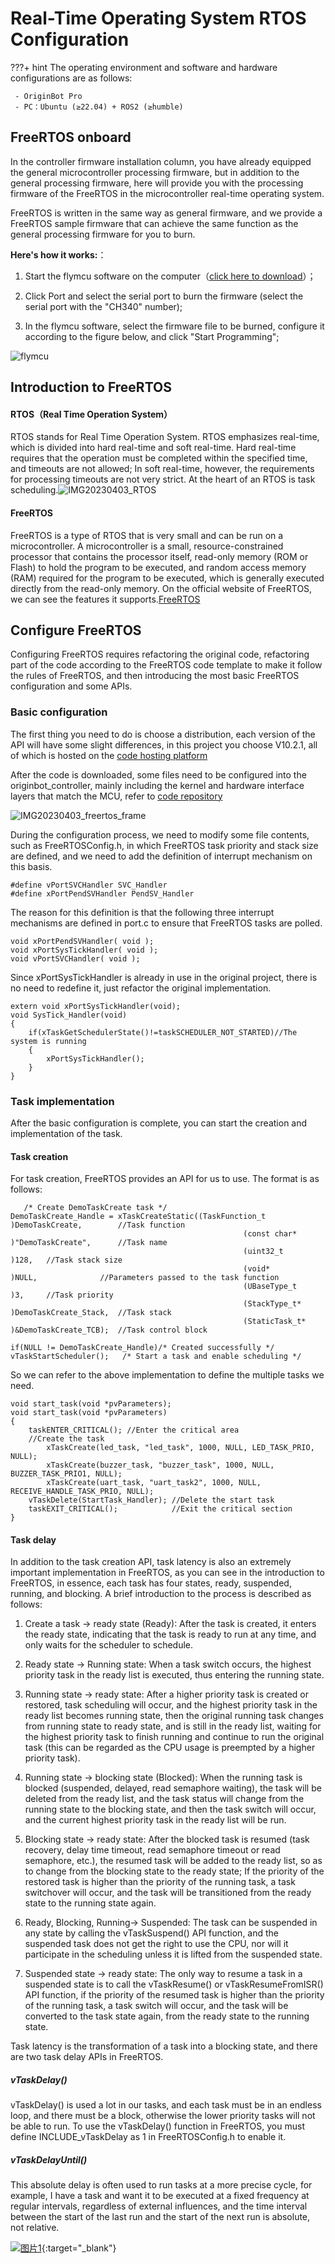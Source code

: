 

# **Real-Time Operating System RTOS Configuration**

???+ hint
    The operating environment and software and hardware configurations are as follows:
    

     - OriginBot Pro
     - PC：Ubuntu (≥22.04) + ROS2 (≥humble)



## **FreeRTOS onboard**

In the controller firmware installation column, you have already equipped the general microcontroller processing firmware, but in addition to the general processing firmware, here will provide you with the processing firmware of the FreeRTOS in the microcontroller real-time operating system.

FreeRTOS is written in the same way as general firmware, and we provide a FreeRTOS sample firmware that can achieve the same function as the general processing firmware for you to burn.

**Here's how it works:**：

1. Start the flymcu software on the computer（[click here to download](../material/common_software.md)）；

2. Click Port and select the serial port to burn the firmware (select the serial port with the "CH340" number);

3. In the flymcu software, select the firmware file to be burned, configure it according to the figure below, and click "Start Programming";

![flymcu](../../assets/img/originbot_freertos/flymcu_en.png)



## **Introduction to FreeRTOS**

#### RTOS（Real Time Operation System）

RTOS stands for Real Time Operation System. RTOS emphasizes real-time, which is divided into hard real-time and soft real-time. Hard real-time requires that the operation must be completed within the specified time, and timeouts are not allowed; In soft real-time, however, the requirements for processing timeouts are not very strict. At the heart of an RTOS is task scheduling.![IMG20230403_RTOS](../../assets/img/originbot_freertos/IMG20230403_RTOS.png)

#### FreeRTOS

FreeRTOS is a type of RTOS that is very small and can be run on a microcontroller. A microcontroller is a small, resource-constrained processor that contains the processor itself, read-only memory (ROM or Flash) to hold the program to be executed, and random access memory (RAM) required for the program to be executed, which is generally executed directly from the read-only memory. On the official website of FreeRTOS, we can see the features it supports.[FreeRTOS](https://www.freertos.org/Documentation/00-Overview)

## **Configure FreeRTOS**

Configuring FreeRTOS requires refactoring the original code, refactoring part of the code according to the FreeRTOS code template to make it follow the rules of FreeRTOS, and then introducing the most basic FreeRTOS configuration and some APIs.

### Basic configuration

The first thing you need to do is choose a distribution, each version of the API will have some slight differences, in this project you choose V10.2.1, all of which is hosted on the [code hosting platform](https://sourceforge.net/projects/freertos/files/FreeRTOS/) 

After the code is downloaded, some files need to be configured into the originbot_controller, mainly including the kernel and hardware interface layers that match the MCU, refer to [code repository](https://github.com/guyuehome/originbot_controller/tree/support_Freertos/source/originbot_controller_project/FreeRTOS)

![IMG20230403_freertos_frame](../../assets/img/originbot_freertos/IMG20230403_freertos_frame.png)

During the configuration process, we need to modify some file contents, such as FreeRTOSConfig.h, in which FreeRTOS task priority and stack size are defined, and we need to add the definition of interrupt mechanism on this basis.

```
#define vPortSVCHandler SVC_Handler
#define xPortPendSVHandler PendSV_Handler
```

The reason for this definition is that the following three interrupt mechanisms are defined in port.c to ensure that FreeRTOS tasks are polled.

```
void xPortPendSVHandler( void );
void xPortSysTickHandler( void );
void vPortSVCHandler( void );
```

Since xPortSysTickHandler is already in use in the original project, there is no need to redefine it, just refactor the original implementation.

```
extern void xPortSysTickHandler(void);
void SysTick_Handler(void) 
{
    if(xTaskGetSchedulerState()!=taskSCHEDULER_NOT_STARTED)//The system is running
    {
        xPortSysTickHandler();	
    }
}
```

### Task implementation

After the basic configuration is complete, you can start the creation and implementation of the task.

#### Task creation

For task creation, FreeRTOS provides an API for us to use. The format is as follows:

	   /* Create DemoTaskCreate task */
	DemoTaskCreate_Handle = xTaskCreateStatic((TaskFunction_t	)DemoTaskCreate,		//Task function
														(const char* 	)"DemoTaskCreate",		//Task name
														(uint32_t 		)128,	//Task stack size
														(void* 		  	)NULL,				//Parameters passed to the task function
														(UBaseType_t 	)3, 	//Task priority
														(StackType_t*   )DemoTaskCreate_Stack,	//Task stack
														(StaticTask_t*  )&DemoTaskCreate_TCB);	//Task control block   
															
	if(NULL != DemoTaskCreate_Handle)/* Created successfully */
	vTaskStartScheduler();   /* Start a task and enable scheduling */
So we can refer to the above implementation to define the multiple tasks we need.

```
void start_task(void *pvParameters);
void start_task(void *pvParameters)
{
    taskENTER_CRITICAL(); //Enter the critical area
    //Create the task
		xTaskCreate(led_task, "led_task", 1000, NULL, LED_TASK_PRIO, NULL);
		xTaskCreate(buzzer_task, "buzzer_task", 1000, NULL, BUZZER_TASK_PRIO1, NULL);
		xTaskCreate(uart_task, "uart_task2", 1000, NULL, RECEIVE_HANDLE_TASK_PRIO, NULL);
    vTaskDelete(StartTask_Handler); //Delete the start task
    taskEXIT_CRITICAL();            //Exit the critical section
}
```

#### Task delay

In addition to the task creation API, task latency is also an extremely important implementation in FreeRTOS, as you can see in the introduction to FreeRTOS, in essence, each task has four states, ready, suspended, running, and blocking. A brief introduction to the process is described as follows:

1. Create a task → ready state (Ready): After the task is created, it enters the ready state, indicating that the task is ready to run at any time, and only waits for the scheduler to schedule.

2. Ready state → Running state: When a task switch occurs, the highest priority task in the ready list is executed, thus entering the running state.

3. Running state → ready state: After a higher priority task is created or restored, task scheduling will occur, and the highest priority task in the ready list becomes running state, then the original running task changes from running state to ready state, and is still in the ready list, waiting for the highest priority task to finish running and continue to run the original task (this can be regarded as the CPU usage is preempted by a higher priority task).

4. Running state → blocking state (Blocked): When the running task is blocked (suspended, delayed, read semaphore waiting), the task will be deleted from the ready list, and the task status will change from the running state to the blocking state, and then the task switch will occur, and the current highest priority task in the ready list will be run.

5. Blocking state → ready state: After the blocked task is resumed (task recovery, delay time timeout, read semaphore timeout or read semaphore, etc.), the resumed task will be added to the ready list, so as to change from the blocking state to the ready state; If the priority of the restored task is higher than the priority of the running task, a task switchover will occur, and the task will be transitioned from the ready state to the running state again.

6. Ready, Blocking, Running→ Suspended: The task can be suspended in any state by calling the vTaskSuspend() API function, and the suspended task does not get the right to use the CPU, nor will it participate in the scheduling unless it is lifted from the suspended state.

7. Suspended state → ready state: The only way to resume a task in a suspended state is to call the vTaskResume() or vTaskResumeFromISR() API function, if the priority of the resumed task is higher than the priority of the running task, a task switch will occur, and the task will be converted to the task state again, from the ready state to the running state.

Task latency is the transformation of a task into a blocking state, and there are two task delay APIs in FreeRTOS.

##### vTaskDelay()

vTaskDelay() is used a lot in our tasks, and each task must be in an endless loop, and there must be a block, otherwise the lower priority tasks will not be able to run. To use the vTaskDelay() function in FreeRTOS, you must define INCLUDE_vTaskDelay as 1 in FreeRTOSConfig.h to enable it.

##### vTaskDelayUntil()

This absolute delay is often used to run tasks at a more precise cycle, for example, I have a task and want it to be executed at a fixed frequency at regular intervals, regardless of external influences, and the time interval between the start of the last run and the start of the next run is absolute, not relative.






[![图片1](../../assets/img/footer_en.png)](https://www.guyuehome.com/){:target="_blank"}

